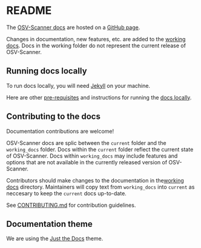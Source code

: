 # README
The [OSV-Scanner docs](https://google.github.io/osv-scanner) are hosted on a [GitHub page](https://pages.github.com/). 

Changes in documentation, new features, etc. are added to the [working docs](working_docs/). Docs in the working folder do not represent the current release of OSV-Scanner.  

## Running docs locally
To run docs locally, you will need [Jekyll](https://jekyllrb.com/docs/installation/) on your machine. 

Here are other [pre-requisites] and instructions for running the [docs locally].

[pre-requisites]: https://docs.github.com/en/pages/setting-up-a-github-pages-site-with-jekyll/testing-your-github-pages-site-locally-with-jekyll#prerequisites
[docs locally]: https://docs.github.com/en/pages/setting-up-a-github-pages-site-with-jekyll/testing-your-github-pages-site-locally-with-jekyll#building-your-site-locally

## Contributing to the docs
Documentation contributions are welcome!

OSV-Scanner docs are splic between the `current` folder and the `working_docs` folder. Docs within the `current` folder reflect the current state of OSV-Scanner. Docs within `working_docs` may include features and options that are not available in the currently released version of OSV-Scanner. 

Contributors should make changes to the documentation in the[working docs](working_docs/) directory. Maintainers will copy text from `working_docs` into `current` as neccesary to keep the `current` docs up-to-date.  

See [CONTRIBUTING.md](../CONTRIBUTING.md) for contribution guidelines. 

## Documentation theme
We are using the [Just the Docs](https://just-the-docs.github.io/just-the-docs/)
theme.